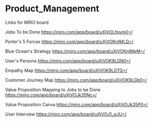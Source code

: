 # Product_Management
Links for MIRO board

Jobs To be Done
https://miro.com/app/board/uXjVOLfqvm0=/

Porter's 5 Forces
https://miro.com/app/board/uXjVOKnIMLQ=/

Blue Ocean's Strategy
https://miro.com/app/board/uXjVOKnIMeM=/

User's Persona
https://miro.com/app/board/uXjVOK9LGN0=/

Empathy Map
https://miro.com/app/board/uXjVOK9LGTQ=/

Customer Journey Map
https://miro.com/app/board/uXjVOK9LGb0=/

Value Proposition Mapping to Jobs to be Done
https://miro.com/app/board/uXjVOJk35Nc=/

Value Proposition Canva
https://miro.com/app/board/uXjVOJk35P0=/

User Interview
https://miro.com/app/board/uXjVOJ1_gJU=/
